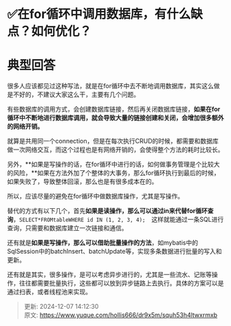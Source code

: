 # ✅在for循环中调用数据库，有什么缺点？如何优化？

# 典型回答


很多人应该都见过这种写法，就是在for循环中去不断地调用数据库，其实这么做是不好的，不建议大家这么干，主要有几个问题。



有些数据库的调用方式，会创建数据库链接，然后再关闭数据库链接，**如果在for循环中不断地进行数据库调用，就会导致大量的链接创建和关闭，会增加很多额外的网络开销。**



就算是共用同一个connection，但是在每次执行CRUD的时候，都需要和数据库做一次网络交互，而这个过程也是有网络开销的，会使得整个方法的耗时比较长。



另外，**如果是写操作的话，在for循环中进行的话，如何做事务管理是个比较大的风险，**如果在方法外加了个整体的大事务，那么for循环执行到最后的时候，如果失败了，导致整体回滚，那么也是有很多成本在的。



所以，应该尽量的避免在for循环中做数据库操作，尤其是写操作。



替代的方式有以下几个，首先**如果是读操作，那么可以通过in来代替for循环查询**，`SELECT*FROMtableWHERE id IN (1, 2, 3, 4);  `这样就能通过一条SQL进行查询，只需要和数据库建立一次链接和通信。



还有就是**如果是写操作，那么可以借助批量操作的方法**，如mybatis中的SqlSession中的batchInsert、batchUpdate等，实现多条数据进行批量的写入和更新。



还有就是其实，很多操作，是可以考虑异步进行的，尤其是一些流水、记账等操作，往往都需要批量执行，这些都可以放到异步链路上去执行。具体的方案可以是通过扫表，或者线程池来实现。



> 更新: 2024-12-07 14:12:30  
> 原文: <https://www.yuque.com/hollis666/dr9x5m/squh53h4ltwxrmxb>